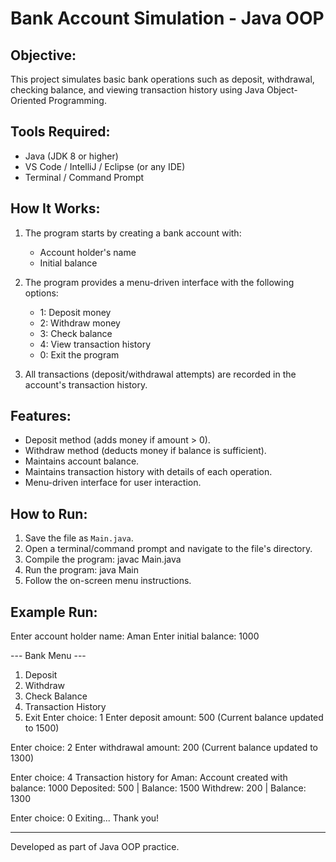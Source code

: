 Bank Account Simulation - Java OOP
===================================

Objective:
----------
This project simulates basic bank operations such as deposit, withdrawal, 
checking balance, and viewing transaction history using Java Object-Oriented Programming.

Tools Required:
---------------
- Java (JDK 8 or higher)
- VS Code / IntelliJ / Eclipse (or any IDE)
- Terminal / Command Prompt

How It Works:
-------------
1. The program starts by creating a bank account with:
   - Account holder's name
   - Initial balance

2. The program provides a menu-driven interface with the following options:
   - 1: Deposit money
   - 2: Withdraw money
   - 3: Check balance
   - 4: View transaction history
   - 0: Exit the program

3. All transactions (deposit/withdrawal attempts) are recorded in the account's transaction history.

Features:
---------
- Deposit method (adds money if amount > 0).
- Withdraw method (deducts money if balance is sufficient).
- Maintains account balance.
- Maintains transaction history with details of each operation.
- Menu-driven interface for user interaction.

How to Run:
-----------
1. Save the file as `Main.java`.
2. Open a terminal/command prompt and navigate to the file's directory.
3. Compile the program:
   javac Main.java
4. Run the program:
   java Main
5. Follow the on-screen menu instructions.

Example Run:
------------
Enter account holder name: Aman
Enter initial balance: 1000

--- Bank Menu ---
1. Deposit
2. Withdraw
3. Check Balance
4. Transaction History
0. Exit
Enter choice: 1
Enter deposit amount: 500
(Current balance updated to 1500)

Enter choice: 2
Enter withdrawal amount: 200
(Current balance updated to 1300)

Enter choice: 4
Transaction history for Aman:
Account created with balance: 1000
Deposited: 500 | Balance: 1500
Withdrew: 200 | Balance: 1300

Enter choice: 0
Exiting... Thank you!

---------------------------------------
Developed as part of Java OOP practice.
